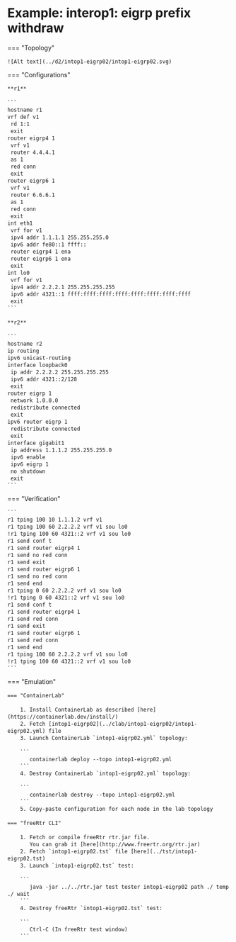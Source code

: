 # Example: interop1: eigrp prefix withdraw

=== "Topology"

    ![Alt text](../d2/intop1-eigrp02/intop1-eigrp02.svg)

=== "Configurations"

    **r1**

    ```
    hostname r1
    vrf def v1
     rd 1:1
     exit
    router eigrp4 1
     vrf v1
     router 4.4.4.1
     as 1
     red conn
     exit
    router eigrp6 1
     vrf v1
     router 6.6.6.1
     as 1
     red conn
     exit
    int eth1
     vrf for v1
     ipv4 addr 1.1.1.1 255.255.255.0
     ipv6 addr fe80::1 ffff::
     router eigrp4 1 ena
     router eigrp6 1 ena
     exit
    int lo0
     vrf for v1
     ipv4 addr 2.2.2.1 255.255.255.255
     ipv6 addr 4321::1 ffff:ffff:ffff:ffff:ffff:ffff:ffff:ffff
     exit
    ```

    **r2**

    ```
    hostname r2
    ip routing
    ipv6 unicast-routing
    interface loopback0
     ip addr 2.2.2.2 255.255.255.255
     ipv6 addr 4321::2/128
     exit
    router eigrp 1
     network 1.0.0.0
     redistribute connected
     exit
    ipv6 router eigrp 1
     redistribute connected
     exit
    interface gigabit1
     ip address 1.1.1.2 255.255.255.0
     ipv6 enable
     ipv6 eigrp 1
     no shutdown
     exit
    ```

=== "Verification"

    ```
    r1 tping 100 10 1.1.1.2 vrf v1
    r1 tping 100 60 2.2.2.2 vrf v1 sou lo0
    !r1 tping 100 60 4321::2 vrf v1 sou lo0
    r1 send conf t
    r1 send router eigrp4 1
    r1 send no red conn
    r1 send exit
    r1 send router eigrp6 1
    r1 send no red conn
    r1 send end
    r1 tping 0 60 2.2.2.2 vrf v1 sou lo0
    !r1 tping 0 60 4321::2 vrf v1 sou lo0
    r1 send conf t
    r1 send router eigrp4 1
    r1 send red conn
    r1 send exit
    r1 send router eigrp6 1
    r1 send red conn
    r1 send end
    r1 tping 100 60 2.2.2.2 vrf v1 sou lo0
    !r1 tping 100 60 4321::2 vrf v1 sou lo0
    ```

=== "Emulation"

    === "ContainerLab"

        1. Install ContainerLab as described [here](https://containerlab.dev/install/)  
        2. Fetch [intop1-eigrp02](../clab/intop1-eigrp02/intop1-eigrp02.yml) file  
        3. Launch ContainerLab `intop1-eigrp02.yml` topology:  

        ```
           containerlab deploy --topo intop1-eigrp02.yml  
        ```
        4. Destroy ContainerLab `intop1-eigrp02.yml` topology:  

        ```
           containerlab destroy --topo intop1-eigrp02.yml  
        ```
        5. Copy-paste configuration for each node in the lab topology

    === "freeRtr CLI"

        1. Fetch or compile freeRtr rtr.jar file.  
           You can grab it [here](http://www.freertr.org/rtr.jar)  
        2. Fetch `intop1-eigrp02.tst` file [here](../tst/intop1-eigrp02.tst)  
        3. Launch `intop1-eigrp02.tst` test:  

        ```
           java -jar ../../rtr.jar test tester intop1-eigrp02 path ./ temp ./ wait
        ```
        4. Destroy freeRtr `intop1-eigrp02.tst` test:  

        ```
           Ctrl-C (In freeRtr test window)
        ```

